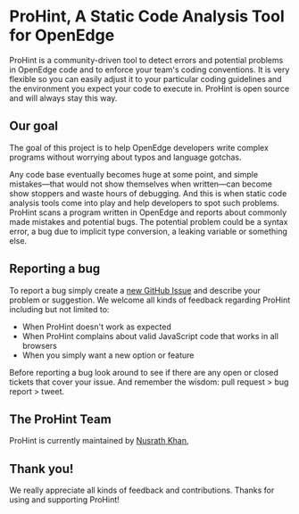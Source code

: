 # ProHint, A Static Code Analysis Tool for OpenEdge

ProHint is a community-driven tool to detect errors and potential problems in
OpenEdge code and to enforce your team's coding conventions. It is very
flexible so you can easily adjust it to your particular coding guidelines and
the environment you expect your code to execute in. ProHint is open source and
will always stay this way.

## Our goal

The goal of this project is to help OpenEdge developers write complex programs
without worrying about typos and language gotchas.

Any code base eventually becomes huge at some point, and simple mistakes—that
would not show themselves when written—can become show stoppers and waste
hours of debugging. And this is when static code analysis tools come into play
and help developers to spot such problems. ProHint scans a program written in
OpenEdge and reports about commonly made mistakes and potential bugs. The
potential problem could be a syntax error, a bug due to implicit type
conversion, a leaking variable or something else.

## Reporting a bug

To report a bug simply create a
[new GitHub Issue](https://github.com/Nusrath/ProHint/issues/new) and describe
your problem or suggestion. We welcome all kinds of feedback regarding
ProHint including but not limited to:

 * When ProHint doesn't work as expected
 * When ProHint complains about valid JavaScript code that works in all browsers
 * When you simply want a new option or feature

Before reporting a bug look around to see if there are any open or closed tickets
that cover your issue. And remember the wisdom: pull request > bug report > tweet.

## The ProHint Team

ProHint is currently maintained by [Nusrath Khan](https://github.com/Nusrath/),

## Thank you!

We really appreciate all kinds of feedback and contributions. Thanks for using and supporting ProHint!
